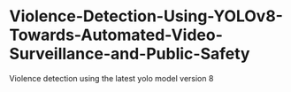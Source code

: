 # Violence-Detection-Using-YOLOv8-Towards-Automated-Video-Surveillance-and-Public-Safety
Violence detection using the latest yolo model version 8
